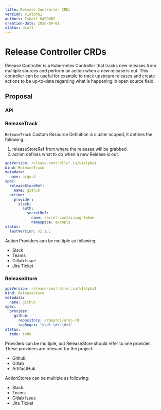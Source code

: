 ```yaml
---
title: Release Controller CRDs
version: v1alpha1
authors: Ismail KABOUBI
creation-date: 2020-09-01
status: draft
---
```

# Release Controller CRDs

Release Controller is a Kubernetes Controller that tracks new releases from multiple sources and perform an action
when a new release is out. This controller can be useful for example to track upstream releases and create actions
to be up-to-date regarding what is happening in open source field.

## Proposal

### API

### ReleaseTrack

`ReleaseTrack` Custom Resource Definition is cluster scoped, it defines the following :
1. releaseStoreRef from where the releases will be grabbed.
2. action defines what to do when a new Release is out.


```yaml
apiVersion: release-controller.io/v1alpha1
kind: ReleaseTrack 
metadata:
  name: argocd
spec:
  releaseStoreRef:
    name: github
  action:
    provider:
      slack:
        auth:
          secretRef:
            name: secret-containing-token
            namespace: example
status:
  lastVersion: v2.1.1
```

Action Providers can be multiple as following:

* Slack
* Teams
* Gitlab Issue
* Jira Ticket

### ReleaseStore

```yaml
apiVersion: release-controller.io/v1alpha1
kind: ReleaseStore 
metadata:
  name: github
spec:
  provider:
    github:
      repository: argoproj/argo-cd
      tagRegex: "v\d+.\d+.\d+$"
status:
  todo: todo
```

Providers can be multiple, but ReleaseStore should refer to one provider. These providers are relevant for the project:

* Github
* Gitlab
* ArtifactHub



ActionStores can be multiple as following:

* Slack
* Teams
* Gitlab Issue
* Jira Ticket